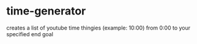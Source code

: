 # time-generator
creates a list of youtube time thingies (example: 10:00) from 0:00 to your specified end goal
